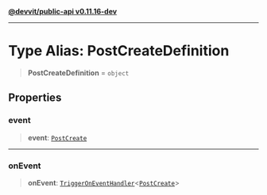 [**@devvit/public-api v0.11.16-dev**](../README.md)

---

# Type Alias: PostCreateDefinition

> **PostCreateDefinition** = `object`

## Properties

<a id="event"></a>

### event

> **event**: [`PostCreate`](PostCreate.md)

---

<a id="onevent"></a>

### onEvent

> **onEvent**: [`TriggerOnEventHandler`](TriggerOnEventHandler.md)\<[`PostCreate`](../@devvit/namespaces/EventTypes/interfaces/PostCreate.md)\>
